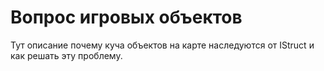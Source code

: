 # Вопрос игровых объектов
Тут описание почему куча объектов на карте наследуются от IStruct и как решать эту проблему.